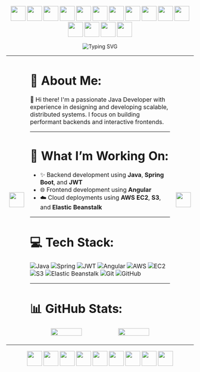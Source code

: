 <!-- 🦜 PARTYING PARROT BORDER START 🦜 -->

<p align="center">
  <!-- Top Border -->
  <img src="https://cultofthepartyparrot.com/parrots/hd/parrot.gif" width="40"/>
  <img src="https://cultofthepartyparrot.com/parrots/hd/dealwithitparrot.gif" width="40"/>
  <img src="https://cultofthepartyparrot.com/parrots/hd/icecreamparrot.gif" width="40"/>
  <img src="https://cultofthepartyparrot.com/parrots/hd/fieri.gif" width="40"/>
  <img src="https://cultofthepartyparrot.com/parrots/hd/sassyparrot.gif" width="40"/>
  <img src="https://cultofthepartyparrot.com/parrots/hd/nyanparrot.gif" width="40"/>
  <img src="https://cultofthepartyparrot.com/parrots/hd/portalparrot.gif" width="40"/>
  <img src="https://cultofthepartyparrot.com/parrots/hd/shuffleparrot.gif" width="40"/>
  <img src="https://cultofthepartyparrot.com/parrots/hd/gothparrot.gif" width="40"/>
  <img src="https://cultofthepartyparrot.com/parrots/hd/fastparrot.gif" width="40"/>
  <img src="https://cultofthepartyparrot.com/parrots/hd/chillparrot.gif" width="40"/>
  <img src="https://cultofthepartyparrot.com/parrots/hd/invisibleparrot.gif" width="40"/>
  <img src="https://cultofthepartyparrot.com/parrots/hd/margaritaparrot.gif" width="40"/>
  <img src="https://cultofthepartyparrot.com/parrots/hd/mustacheparrot.gif" width="40"/>
  <img src="https://cultofthepartyparrot.com/parrots/hd/zombieparrot.gif" width="40"/>
</p>

<p align="center">
  <img src="https://readme-typing-svg.herokuapp.com?font=Fira+Code&size=28&pause=1000&center=true&vCenter=true&width=500&lines=Java+Developer+%F0%9F%92%BB;Spring+Boot+%7C+Angular+%7C+AWS+Enthusiast;Welcome+to+my+GitHub+space!" alt="Typing SVG" />
</p>

<table>
<tr>
<td><img src="https://cultofthepartyparrot.com/parrots/hd/parrot.gif" width="40"/></td>
<td>

<!-- 🎯 CONTENT START -->

# 💫 About Me:
👋 Hi there! I'm a passionate Java Developer with experience in designing and developing scalable, distributed systems. I focus on building performant backends and interactive frontends.

---

# 🚀 What I’m Working On:
- ✨ Backend development using **Java**, **Spring Boot**, and **JWT**
- 🌐 Frontend development using **Angular**
- ☁️ Cloud deployments using **AWS EC2**, **S3**, and **Elastic Beanstalk**

---

# 💻 Tech Stack:
![Java](https://img.shields.io/badge/java-%23ED8B00.svg?style=for-the-badge&logo=openjdk&logoColor=white) 
![Spring](https://img.shields.io/badge/spring-%236DB33F.svg?style=for-the-badge&logo=spring&logoColor=white) 
![JWT](https://img.shields.io/badge/JWT-black?style=for-the-badge&logo=JSON%20web%20tokens) 
![Angular](https://img.shields.io/badge/angular-%23DD0031.svg?style=for-the-badge&logo=angular&logoColor=white) 
![AWS](https://img.shields.io/badge/AWS-232F3E?style=for-the-badge&logo=amazonaws&logoColor=white) 
![EC2](https://img.shields.io/badge/AWS%20EC2-orange?style=for-the-badge&logo=amazon-ec2&logoColor=white)
![S3](https://img.shields.io/badge/AWS%20S3-569A31?style=for-the-badge&logo=amazon-s3&logoColor=white)
![Elastic Beanstalk](https://img.shields.io/badge/AWS%20Beanstalk-FF9900?style=for-the-badge&logo=aws-amplify&logoColor=white)
![Git](https://img.shields.io/badge/git-%23F05033.svg?style=for-the-badge&logo=git&logoColor=white)
![GitHub](https://img.shields.io/badge/github-%23121011.svg?style=for-the-badge&logo=github&logoColor=white)

---

# 📊 GitHub Stats:
<p align="center">
  <img src="https://github-readme-stats.vercel.app/api?username=yourusername&show_icons=true&theme=tokyonight" width="47%" />
  <img src="https://github-readme-streak-stats.herokuapp.com/?user=yourusername&theme=tokyonight" width="47%" />
</p>

<!-- 🎯 CONTENT END -->

</td>
<td><img src="https://cultofthepartyparrot.com/parrots/hd/parrot.gif" width="40"/></td>
</tr>
</table>

<p align="center">
  <!-- Bottom Border -->
  <img src="https://cultofthepartyparrot.com/parrots/hd/zombieparrot.gif" width="40"/>
  <img src="https://cultofthepartyparrot.com/parrots/hd/mustacheparrot.gif" width="40"/>
  <img src="https://cultofthepartyparrot.com/parrots/hd/margaritaparrot.gif" width="40"/>
  <img src="https://cultofthepartyparrot.com/parrots/hd/invisibleparrot.gif" width="40"/>
  <img src="https://cultofthepartyparrot.com/parrots/hd/chillparrot.gif" width="40"/>
  <img src="https://cultofthepartyparrot.com/parrots/hd/fastparrot.gif" width="40"/>
  <img src="https://cultofthepartyparrot.com/parrots/hd/gothparrot.gif" width="40"/>
  <img src="https://cultofthepartyparrot.com/parrots/hd/shuffleparrot.gif" width="40"/>
  <img src="https://cultofthepartyparrot.com/parrots/hd/portalparrot.gif" width="40"/>
</p>
